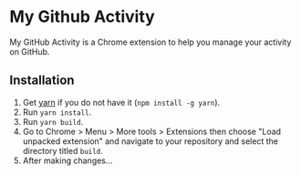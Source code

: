 # My Github Activity

My GitHub Activity is a Chrome extension to help you manage your activity on GitHub.

## Installation

1. Get [yarn](https://www.npmjs.com/package/yarn) if you do not have it (`npm install -g yarn`).
2. Run `yarn install`.
3. Run `yarn build`.
4. Go to Chrome > Menu > More tools > Extensions then choose "Load unpacked extension" and navigate to your repository and select the directory titled `build`.
5. After making changes...
